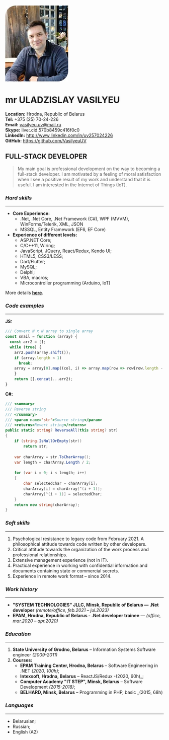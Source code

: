 ![Uladzislau Vasilyeu](img/photo_2023-11-02.jpg)

**mr ULADZISLAY VASILYEU**
==========================

**Location:**   Hrodna, Republic of Belarus   
**Tel:**        +375 (25) 70-24-226   
**Email:**	    vasilyeu.uv@mail.ru   
**Skype:**	    live:.cid.570b8459c416f0c0   
**LinkedIn:**	http://www.linkedin.com/in/uv257024226   
**GitHub:**	    https://github.com/VasilyeuUV   
     
## **FULL-STACK DEVELOPER** ##
> My main goal is professional development on the way to becoming a full-stack developer. I am motivated by a feeling of moral satisfaction when I see a positive result of my work and understand that it is useful. I am interested in the Internet of Things (IoT).


### ***Hard skills*** ###
-------------------
* **Core Experience:**
    - .Net, .Net Core, .Net Framework (C#), WPF (MVVM), WinForms/Telerik, XML, JSON
    - MSSQL, Entity Framework (EF6, EF Core)
* **Experience of different levels:**
	- ASP.NET Core;
	- C/C++11, Wiring; 
	- JavaScript, JQuery, React/Redux, Kendo UI;
	- HTML5, CSS3/LESS;
	- Dart/Flutter;
	- MySQL;
	- Delphi;
	- VBA, macros;
	- Microcontroller programming (Arduino, IoT)   
  
More details [**here**](https://drive.google.com/file/d/10RU6Mt26hfjN3W7A9fpETsXjP2vv7nOX/view?usp=sharing).


### ***Code examples*** ###
---------------------------
**JS:**
```javascript
/// Convert N x N array to single array
const snail = function (array) {
  const arr2 = [];
  while (true) {
    arr2.push(array.shift());
    if (array.length < 1)
      break;
    array = array[0].map((col, i) => array.map(row => row[row.length - i - 1]));
    }
    return [].concat(...arr2);
}
```

**C#:**
```c#
/// <summary>
/// Reverse string
/// </summary>
/// <param name="str">Source string</param>
/// <returns>Revert string</returns>
public static string? ReverseAll(this string? str)
{
    if (string.IsNullOrEmpty(str))
        return str;

    var charArray = str.ToCharArray();
    var length = charArray.Length / 2;

    for (var i = 0; i < length; i++)
    {
        char selectedChar = charArray[i];
        charArray[i] = charArray[^(i + 1)];
        charArray[^(i + 1)] = selectedChar;
    }
    return new string(charArray);
}
```
### ***Soft skills*** ###
-------------------
1. Psychological resistance to legacy code from February 2021.
A philosophical attitude towards code written by other developers.
1. Critical attitude towards the organization of the work process and professional relationships.
1. Extensive management experience (not in IT).
1. Practical experience in working with confidential information and documents containing state or commercial secrets.
1. Experience in remote work format – since 2014.


### ***Work history*** ###
--------------------
- **"SYSTEM TECHNOLOGIES" JLLC, Minsk, Republic of Belarus — .Net developer** _(remote/office, feb.2021 – jul.2023)_     
- **EPAM, Hrodna, Republic of Belarus - .Net developer trainee** —	_(office, mar.2020 – apr.2020)_ 

### ***Education*** ###
-----------------------
1. **State University of Grodno, Belarus** – Information Systems Software  engineer _(2009-2011)_
1. **Courses:**
   * **EPAM Training Center, Hrodna, Belarus** – Software Engineering in .NET	_(2020, 100h)_;
   * **Intexsoft, Hrodna, Belarus** – ReactJS/Redux -(2020, 60h)_;
   * **Computer Academy "IT STEP", Minsk, Belarus** – Software Development _(2015-2018)_;
   * **BELHARD, Minsk, Belarus** – Programming in PHP, basic _(2015, 68h)

### ***Languages*** ###
-----------------------
* Belarusian;
* Russian;
* English (A2)

